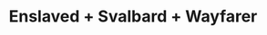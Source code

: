 ---
layout: post
category: concert
title: Enslaved + Svalbard + Wayfarer
artists: 
- Enslaved
- Svalbard
- Wayfarer
place: 
- La Machine du Moulin Rouge
country: France
city: Paris
---